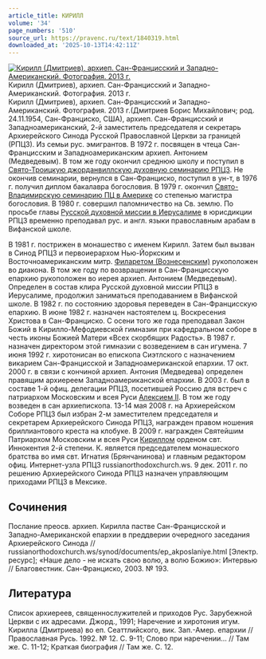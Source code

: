```yaml
---
article_title: КИРИЛЛ
volume: '34'
page_numbers: '510'
source_url: https://pravenc.ru/text/1840319.html
downloaded_at: '2025-10-13T14:42:11Z'
---
```


[![Кирилл (Дмитриев), архиеп. Сан-Францисский и Западно-Американский. Фотография. 2013 г.](https://pravenc.ru/data/2015/03/18/1234039303/i200.jpg "Кликните для увеличения картинки")](https://pravenc.ru/data/2015/03/18/1234039303/i400.jpg)Кирилл (Дмитриев), архиеп. Сан-Францисский и Западно-Американский. Фотография. 2013 г.  
Кирилл (Дмитриев), архиеп. Сан-Францисский и Западно-Американский. Фотография. 2013 г.(Дмитриев Борис Михайлович; род. 24.11.1954, Сан-Франциско, США), архиеп. Сан-Францисский и Западноамериканский, 2-й заместитель председателя и секретарь Архиерейского Синода Русской Православной Церкви за границей (РПЦЗ). Из семьи рус. эмигрантов. В 1972 г. посвящен в чтеца Сан-Францисским и Западноамериканским архиеп. Антонием (Медведевым). В том же году окончил среднюю школу и поступил в [Свято-Троицкую джорданвиллскую духовную семинарию РПЦЗ](<https://pravenc.ru/text/Свято-Троицкую джорданвиллскую духовную семинарию РПЦЗ.html>). Не окончив семинарии, вернулся в Сан-Франциско, поступил в ун-т, в 1976 г. получил диплом бакалавра богословия. В 1979 г. окончил [Свято-Владимирскую семинарию ПЦ в Америке](<https://pravenc.ru/text/Свято-Владимирскую семинарию ПЦ в Америке.html>) со степенью магистра богословия. В 1980 г. совершил паломничество на Св. землю. По просьбе главы [Русской духовной миссии в Иерусалиме](<https://pravenc.ru/text/Русская духовная миссия в Иерусалиме.html>) в юрисдикции РПЦЗ временно преподавал рус. и англ. языки православным арабам в Вифанской школе.

В 1981 г. пострижен в монашество с именем Кирилл. Затем был вызван в Синод РПЦЗ и первоиерархом Нью-Йоркским и Восточноамериканским митр. [Филаретом (Вознесенским)](<https://pravenc.ru/text/Филаретом (Вознесенским).html>) рукоположен во диакона. В том же году по возвращении в Сан-Францисскую епархию рукоположен во иерея архиеп. Антонием (Медведевым). Определен в состав клира Русской духовной миссии РПЦЗ в Иерусалиме, продолжил заниматься преподаванием в Вифанской школе. В 1982 г. по состоянию здоровья переведен в Сан-Францисскую епархию. В июне 1982 г. назначен настоятелем ц. Воскресения Христова в Сан-Франциско. С осени того же года преподавал Закон Божий в Кирилло-Мефодиевской гимназии при кафедральном соборе в честь иконы Божией Матери «Всех скорбящих Радость». В 1987 г. назначен директором этой гимназии с возведением в сан игумена. 7 июня 1992 г. хиротонисан во епископа Сиэтлского с назначением викарием Сан-Францисской и Западноамериканской епархии. 17 окт. 2000 г. в связи с кончиной архиеп. Антония (Медведева) определен правящим архиереем Западноамериканской епархии. В 2003 г. был в составе 1-й офиц. делегации РПЦЗ, посетившей Россию для встреч с патриархом Московским и всея Руси [Алексием II](<https://pravenc.ru/text/Алексий II.html>). В том же году возведен в сан архиепископа. 13-14 мая 2008 г. на Архиерейском Соборе РПЦЗ был избран 2-м заместителем председателя и секретарем Архиерейского Синода РПЦЗ, награжден правом ношения бриллиантового креста на клобуке. В 2009 г. награжден Святейшим Патриархом Московским и всея Руси [Кириллом](https://pravenc.ru/text/Кирилл.html) орденом свт. Иннокентия 2-й степени. К. является председателем монашеского братства во имя свт. Игнатия (Брянчанинова) и главным редактором офиц. Интернет-узла РПЦЗ russianorthodoxchurch.ws. 9 дек. 2011 г. по решению Архиерейского Синода РПЦЗ назначен управляющим приходами РПЦЗ в Мексике.

## Сочинения

Послание преосв. архиеп. Кирилла пастве Сан-Францисской и Западно-Американской епархии в преддверии очередного заседания Архиерейского Синода // russianorthodoxchurch.ws/synod/documents/ep\_akposlaniye.html [Электр. ресурс]; «Наше дело - не искать свою волю, а волю Божию»: Интервью // Благовестник. Сан-Франциско, 2003. № 193.

## Литература

Список архиереев, священнослужителей и приходов Рус. Зарубежной Церкви с их адресами. Джорд., 1991; Наречение и хиротония игум. Кирилла (Дмитриева) во еп. Сеаттлийского, вик. Зап.-Амер. епархии // Православная Русь. 1992. № 12. С. 9-11; Слово при наречении... // Там же. С. 11-12; Краткая биография // Там же. С. 12.
